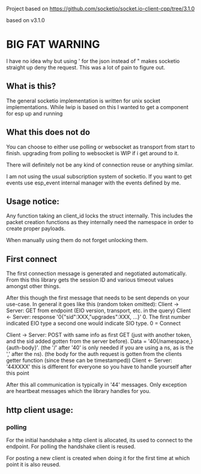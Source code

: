 Project based on https://github.com/socketio/socket.io-client-cpp/tree/3.1.0

based on v3.1.0

# BIG FAT WARNING
I have no idea why but using \' for the json instead of \" makes socketio straight up deny the request. This was a lot of pain to figure out.
## What is this?

The general socketio implementation is written for unix socket implementations. While lwip is based on this I wanted to get a component for esp up and running

## What this does not do

You can choose to either use polling or websocket as transport from start to finish. upgrading from polling to websocket is WIP if i get around to it.

There will definitely not be any kind of connection reuse or anything similar.

I am not using the usual subscription system of socketio. If you want to get events use esp_event internal manager with the events defined by me. 

## Usage notice:
Any function taking an client_id locks the struct internally. This includes the packet creation functions as they internally need the namespace in order to create proper payloads.

When manually using them do not forget unlocking them.

## First connect

The first connection message is generated and negotiated automatically. From this this library gets the session ID and various timeout values amongst other things. 

After this though the first message that needs to be sent depends on your use-case. In general it goes like this (random token omitted):
Client -> Server: GET from endpoint (EIO version, transport, etc. in the query)
Client <- Server: response '0{"sid":XXX,"upgrades":XXX, ...}' 0. The first number indicated EIO type a second one would indicate SIO type. 0 = Connect

Client -> Server: POST with same info as first GET (just with another token, and the sid added gotten from the server before). Data = '40{/namespace,}{auth-body}'. (the '/' after '40' is only needed if you are using a ns, as is the ',' after the ns). (the body for the auth request is gotten from the clients getter function (since these can be timestamped))
Client <- Server: '44XXXX' this is different for everyone so you have to handle yourself after this point


After this all communication is typically in '44' messages. Only exception are heartbeat messages which the library handles for you.


## http client usage:

### polling
For the initial handshake a http client is allocated, its used to connect to the endpoint.
For polling the handshake client is reused.

For posting a new client is created when doing it for the first time at which point it is also reused.